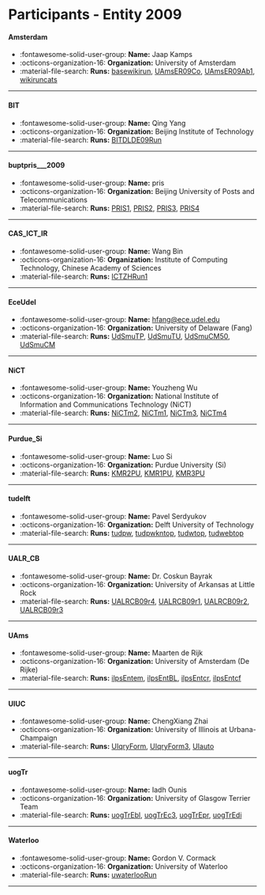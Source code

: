 # Participants - Entity 2009 

#### Amsterdam 
 - :fontawesome-solid-user-group: **Name:** Jaap Kamps 
 - :octicons-organization-16: **Organization:** University of Amsterdam 
 - :material-file-search: **Runs:** [basewikirun](./runs.md#basewikirun), [UAmsER09Co](./runs.md#uamser09co), [UAmsER09Ab1](./runs.md#uamser09ab1), [wikiruncats](./runs.md#wikiruncats) 

---
#### BIT 
 - :fontawesome-solid-user-group: **Name:** Qing Yang 
 - :octicons-organization-16: **Organization:** Beijing Institute of Technology 
 - :material-file-search: **Runs:** [BITDLDE09Run](./runs.md#bitdlde09run) 

---
#### buptpris___2009 
 - :fontawesome-solid-user-group: **Name:** pris 
 - :octicons-organization-16: **Organization:** Beijing University of Posts and Telecommunications 
 - :material-file-search: **Runs:** [PRIS1](./runs.md#pris1), [PRIS2](./runs.md#pris2), [PRIS3](./runs.md#pris3), [PRIS4](./runs.md#pris4) 

---
#### CAS_ICT_IR 
 - :fontawesome-solid-user-group: **Name:** Wang Bin 
 - :octicons-organization-16: **Organization:** Institute of Computing Technology, Chinese Academy of Sciences 
 - :material-file-search: **Runs:** [ICTZHRun1](./runs.md#ictzhrun1) 

---
#### EceUdel 
 - :fontawesome-solid-user-group: **Name:** hfang@ece.udel.edu 
 - :octicons-organization-16: **Organization:** University of Delaware (Fang) 
 - :material-file-search: **Runs:** [UdSmuTP](./runs.md#udsmutp), [UdSmuTU](./runs.md#udsmutu), [UdSmuCM50](./runs.md#udsmucm50), [UdSmuCM](./runs.md#udsmucm) 

---
#### NiCT 
 - :fontawesome-solid-user-group: **Name:** Youzheng Wu 
 - :octicons-organization-16: **Organization:** National Institute of Information and Communications Technology (NiCT) 
 - :material-file-search: **Runs:** [NiCTm2](./runs.md#nictm2), [NiCTm1](./runs.md#nictm1), [NiCTm3](./runs.md#nictm3), [NiCTm4](./runs.md#nictm4) 

---
#### Purdue_Si 
 - :fontawesome-solid-user-group: **Name:** Luo Si 
 - :octicons-organization-16: **Organization:** Purdue University (Si) 
 - :material-file-search: **Runs:** [KMR2PU](./runs.md#kmr2pu), [KMR1PU](./runs.md#kmr1pu), [KMR3PU](./runs.md#kmr3pu) 

---
#### tudelft 
 - :fontawesome-solid-user-group: **Name:** Pavel Serdyukov 
 - :octicons-organization-16: **Organization:** Delft University of Technology 
 - :material-file-search: **Runs:** [tudpw](./runs.md#tudpw), [tudpwkntop](./runs.md#tudpwkntop), [tudwtop](./runs.md#tudwtop), [tudwebtop](./runs.md#tudwebtop) 

---
#### UALR_CB 
 - :fontawesome-solid-user-group: **Name:** Dr. Coskun Bayrak 
 - :octicons-organization-16: **Organization:** University of Arkansas at Little Rock 
 - :material-file-search: **Runs:** [UALRCB09r4](./runs.md#ualrcb09r4), [UALRCB09r1](./runs.md#ualrcb09r1), [UALRCB09r2](./runs.md#ualrcb09r2), [UALRCB09r3](./runs.md#ualrcb09r3) 

---
#### UAms 
 - :fontawesome-solid-user-group: **Name:** Maarten de Rijk 
 - :octicons-organization-16: **Organization:** University of Amsterdam (De Rijke) 
 - :material-file-search: **Runs:** [ilpsEntem](./runs.md#ilpsentem), [ilpsEntBL](./runs.md#ilpsentbl), [ilpsEntcr](./runs.md#ilpsentcr), [ilpsEntcf](./runs.md#ilpsentcf) 

---
#### UIUC 
 - :fontawesome-solid-user-group: **Name:** ChengXiang Zhai 
 - :octicons-organization-16: **Organization:** University of Illinois at Urbana-Champaign 
 - :material-file-search: **Runs:** [UIqryForm](./runs.md#uiqryform), [UIqryForm3](./runs.md#uiqryform3), [UIauto](./runs.md#uiauto) 

---
#### uogTr 
 - :fontawesome-solid-user-group: **Name:** Iadh Ounis 
 - :octicons-organization-16: **Organization:** University of Glasgow Terrier Team 
 - :material-file-search: **Runs:** [uogTrEbl](./runs.md#uogtrebl), [uogTrEc3](./runs.md#uogtrec3), [uogTrEpr](./runs.md#uogtrepr), [uogTrEdi](./runs.md#uogtredi) 

---
#### Waterloo 
 - :fontawesome-solid-user-group: **Name:** Gordon V. Cormack 
 - :octicons-organization-16: **Organization:** University of Waterloo 
 - :material-file-search: **Runs:** [uwaterlooRun](./runs.md#uwaterloorun) 

---
